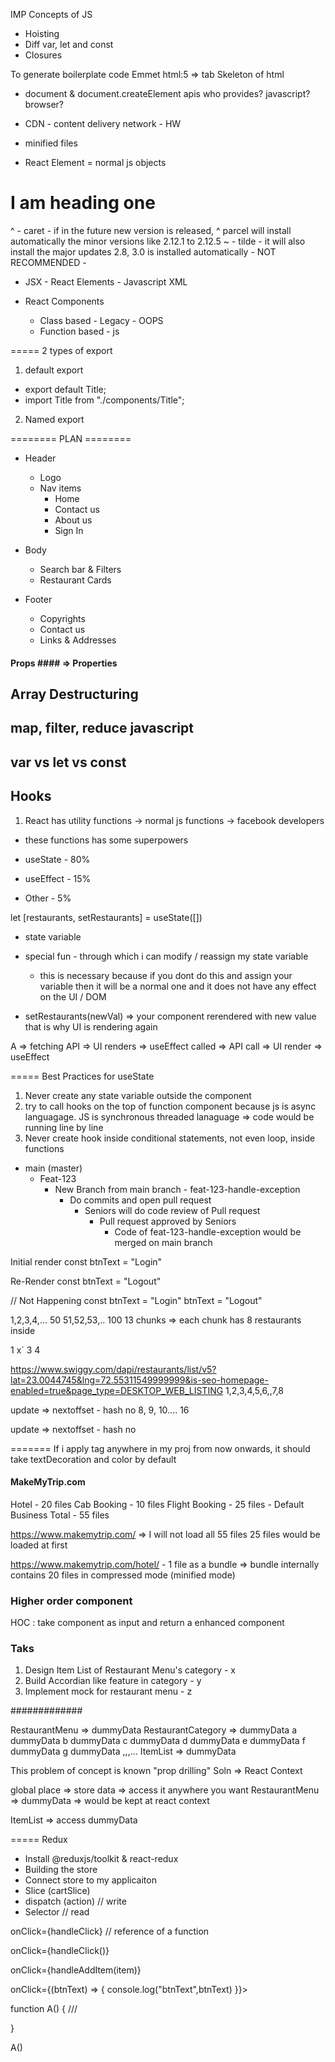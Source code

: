 IMP Concepts of JS

- Hoisting
- Diff var, let and const
- Closures

To generate boilerplate code Emmet
html:5 => tab
Skeleton of html

- document & document.createElement apis who provides?
  javascript? browser?

- CDN - content delivery network - HW
- minified files

- React Element = normal js objects

<div id="parent">
    <div id="child">
        <h1>I am heading one</h1>    
    </div>
</div>

^ - caret - if in the future new version is released, ^ parcel will install automatically the minor versions like 2.12.1 to 2.12.5
~ - tilde - it will also install the major updates 2.8, 3.0 is installed automatically - NOT RECOMMENDED -

- JSX - React Elements - Javascript XML

- React Components
  - Class based - Legacy - OOPS
  - Function based - js

===== 2 types of export

1. default export

- export default Title;
- import Title from "./components/Title";

2. Named export

======== PLAN ========

- Header

  - Logo
  - Nav items
    - Home
    - Contact us
    - About us
    - Sign In

- Body

  - Search bar & Filters
  - Restaurant Cards

- Footer
  - Copyrights
  - Contact us
  - Links & Addresses

#### Props #### => Properties

## Array Destructuring

## map, filter, reduce javascript

## var vs let vs const

## Hooks

1. React has utility functions -> normal js functions -> facebook developers

- these functions has some superpowers

- useState - 80%
- useEffect - 15%
- Other - 5%

let [restaurants, setRestaurants] = useState([])

- state variable
- special fun - through which i can modify / reassign my state variable

  - this is necessary because if you dont do this and assign your variable then it will be a normal one and it does not have any effect on the UI / DOM

- setRestaurants(newVal) => your component rerendered with new value that is why UI is rendering again

A => fetching API => UI renders => useEffect called => API call => UI render => useEffect

===== Best Practices for useState

1. Never create any state variable outside the component
2. try to call hooks on the top of function component because js is async languagage. JS is synchronous threaded lanaguage => code would be running line by line
3. Never create hook inside conditional statements, not even loop, inside functions

- main (master)
  - Feat-123
    - New Branch from main branch - feat-123-handle-exception
      - Do commits and open pull request
        - Seniors will do code review of Pull request
          - Pull request approved by Seniors
            - Code of feat-123-handle-exception would be merged on main branch

Initial render
const btnText = "Login"

Re-Render
const btnText = "Logout"

// Not Happening
const btnText = "Login"
btnText = "Logout"

1,2,3,4,... 50
51,52,53,.. 100
13 chunks => each chunk has 8 restaurants inside

1
x`
3
4

https://www.swiggy.com/dapi/restaurants/list/v5?lat=23.0044745&lng=72.55311549999999&is-seo-homepage-enabled=true&page_type=DESKTOP_WEB_LISTING
1,2,3,4,5,6,,7,8

update => nextoffset - hash no
8, 9, 10.... 16

update => nextoffset - hash no

=======
If i apply <Link> tag anywhere in my proj from now onwards, it should take textDecoration and color by default

#### MakeMyTrip.com

Hotel - 20 files
Cab Booking - 10 files
Flight Booking - 25 files - Default Business
Total - 55 files

https://www.makemytrip.com/ => I will not load all 55 files
25 files would be loaded at first

https://www.makemytrip.com/hotel/ - 1 file as a bundle => bundle internally contains 20 files in compressed mode (minified mode)

### Higher order component

HOC : take component as input and return a enhanced component

### Taks

1. Design Item List of Restaurant Menu's category - x
2. Build Accordian like feature in category - y
3. Implement mock for restaurant menu - z

#############

RestaurantMenu => dummyData
RestaurantCategory => dummyData
a dummyData
b dummyData
c dummyData
d dummyData
e dummyData
f dummyData
g dummyData
,,,...
ItemList => dummyData

This problem of concept is known "prop drilling"
Soln => React Context

global place => store data => access it anywhere you want
RestaurantMenu => dummyData => would be kept at react context

ItemList => access dummyData

===== Redux

- Install @reduxjs/toolkit & react-redux
- Building the store
- Connect store to my applicaiton
- Slice (cartSlice)
- dispatch (action) // write
- Selector // read






onClick={handleClick} // reference of a function 

onClick={handleClick()}

onClick={handleAddItem(item)}

onClick={(btnText) => {
console.log("btnText",btnText)
}}>

function A()
{
///

}


A()

